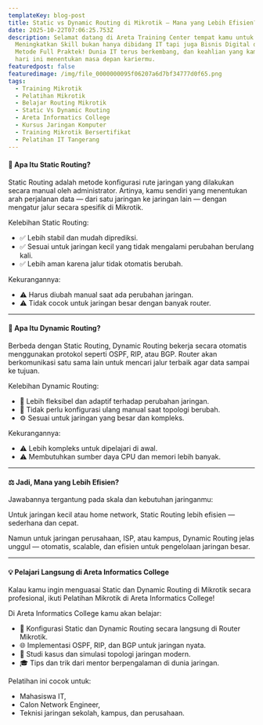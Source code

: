 ```yaml
---
templateKey: blog-post
title: Static vs Dynamic Routing di Mikrotik — Mana yang Lebih Efisien?
date: 2025-10-22T07:06:25.753Z
description: Selamat datang di Areta Training Center tempat kamu untuk
  Meningkatkan Skill bukan hanya dibidang IT tapi juga Bisnis Digital dengan
  Metode Full Praktek! Dunia IT terus berkembang, dan keahlian yang kamu miliki
  hari ini menentukan masa depan kariermu.
featuredpost: false
featuredimage: /img/file_0000000095f06207a6d7bf34777d0f65.png
tags:
  - Training Mikrotik
  - Pelatihan Mikrotik
  - Belajar Routing Mikrotik
  - Static Vs Dynamic Routing
  - Areta Informatics College
  - Kursus Jaringan Komputer
  - Training Mikrotik Bersertifikat
  - Pelatihan IT Tangerang
---
```

#### 🔹 Apa Itu Static Routing?

Static Routing adalah metode konfigurasi rute jaringan yang dilakukan secara manual oleh administrator.
Artinya, kamu sendiri yang menentukan arah perjalanan data — dari satu jaringan ke jaringan lain — dengan mengatur jalur secara spesifik di Mikrotik.

Kelebihan Static Routing:

* ✅ Lebih stabil dan mudah diprediksi.
* ✅ Sesuai untuk jaringan kecil yang tidak mengalami perubahan berulang kali.
* ✅ Lebih aman karena jalur tidak otomatis berubah.

Kekurangannya:

* ⚠️ Harus diubah manual saat ada perubahan jaringan.
* ⚠️ Tidak cocok untuk jaringan besar dengan banyak router.

- - -

#### 🔸 Apa Itu Dynamic Routing?

Berbeda dengan Static Routing, Dynamic Routing bekerja secara otomatis menggunakan protokol seperti OSPF, RIP, atau BGP.
Router akan berkomunikasi satu sama lain untuk mencari jalur terbaik agar data sampai ke tujuan.

Kelebihan Dynamic Routing:

* 🚀 Lebih fleksibel dan adaptif terhadap perubahan jaringan.
* 🔄 Tidak perlu konfigurasi ulang manual saat topologi berubah.
* ⚙️ Sesuai untuk jaringan yang besar dan kompleks.

Kekurangannya:

* ⚠️ Lebih kompleks untuk dipelajari di awal.
* ⚠️ Membutuhkan sumber daya CPU dan memori lebih banyak.

- - -

#### ⚖️ Jadi, Mana yang Lebih Efisien?

Jawabannya tergantung pada skala dan kebutuhan jaringanmu:

Untuk jaringan kecil atau home network, Static Routing lebih efisien — sederhana dan cepat.

Namun untuk jaringan perusahaan, ISP, atau kampus, Dynamic Routing jelas unggul — otomatis, scalable, dan efisien untuk pengelolaan jaringan besar.

- - -

#### 💡 Pelajari Langsung di Areta Informatics College

Kalau kamu ingin menguasai Static dan Dynamic Routing di Mikrotik secara profesional,
ikuti Pelatihan Mikrotik di Areta Informatics College!

Di Areta Informatics College kamu akan belajar:

* 🔧 Konfigurasi Static dan Dynamic Routing secara langsung di Router Mikrotik.
* 🌐 Implementasi OSPF, RIP, dan BGP untuk jaringan nyata.
* 🧠 Studi kasus dan simulasi topologi jaringan modern.
* 🎓 Tips dan trik dari mentor berpengalaman di dunia jaringan.

Pelatihan ini cocok untuk:

* Mahasiswa IT,
* Calon Network Engineer,
* Teknisi jaringan sekolah, kampus, dan perusahaan.